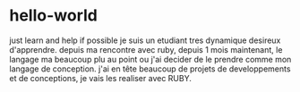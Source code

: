 # hello-world
just learn and help if possible
je suis un etudiant tres dynamique desireux d'apprendre. 
depuis ma rencontre avec ruby, depuis 1 mois maintenant, le langage ma beaucoup plu
au point ou j'ai decider de le prendre comme mon langage de conception.
j'ai en tête beaucoup de projets de developpements et de conceptions, je vais les realiser avec RUBY.
